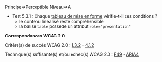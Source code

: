 Principe=>Perceptible
Niveau=>A

*   Test 5.3.1 : Chaque [tableau de mise en forme](#tableau-de-mise-en-forme) vérifie-t-il ces conditions ?
    *   le contenu linéarisé reste compréhensible
    *   la balise `table` possède un attribut `role="presentation"`

**Correspondances WCAG 2.0**

Critère(s) de succès WCAG 2.0 : [1.3.2](http://www.w3.org/Translations/WCAG20-fr/#content-structure-separation-sequence) - [4.1.2](http://www.w3.org/Translations/WCAG20-fr/#ensure-compat-rsv)

Technique(s) suffisante(s) et/ou échec(s) WCAG 2.0 : [F49](http://www.w3.org/TR/WCAG-TECHS/F49.html) - [ARIA4](http://www.w3.org/TR/WCAG-TECHS/ARIA4.html)

